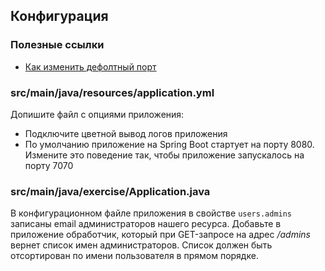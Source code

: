 ## Конфигурация

### Полезные ссылки

* [Как изменить дефолтный порт](https://www.baeldung.com/spring-boot-change-port)

### src/main/java/resources/application.yml

Допишите файл с опциями приложения:

* Подключите цветной вывод логов приложения
* По умолчанию приложение на Spring Boot стартует на порту 8080. Измените это поведение так, чтобы приложение запускалось на порту 7070

### src/main/java/exercise/Application.java

В конфигурационном файле приложения в свойстве `users.admins` записаны email администраторов нашего ресурса. Добавьте в приложение обработчик, который при GET-запросе на адрес */admins* вернет список имен администраторов. Список должен быть отсортирован по имени пользователя в прямом порядке.
